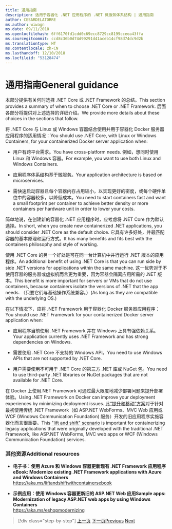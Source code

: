 ```yaml
---
title: 通用指南
description: 适用于容器化 .NET 应用程序的 .NET 微服务体系结构 | 通用指南
author: CESARDELATORRE
ms.author: wiwagn
ms.date: 09/11/2018
ms.openlocfilehash: 6ff6170fd1cdd0c69ecc8729cc8199cceea43ffa
ms.sourcegitcommit: ccd8c36b0d74d99291d41aceb14cf98d74dc9d2b
ms.translationtype: HT
ms.contentlocale: zh-CN
ms.lasthandoff: 12/10/2018
ms.locfileid: "53128474"
---
```

# <a name="general-guidance"></a><span data-ttu-id="ae1d2-103">通用指南</span><span class="sxs-lookup"><span data-stu-id="ae1d2-103">General guidance</span></span>

<span data-ttu-id="ae1d2-104">本部分提供有关何时选择 .NET Core 或 .NET Framework 的总结。</span><span class="sxs-lookup"><span data-stu-id="ae1d2-104">This section provides a summary of when to choose .NET Core or .NET Framework.</span></span> <span data-ttu-id="ae1d2-105">后面各部分将提供对上述选择的详细介绍。</span><span class="sxs-lookup"><span data-stu-id="ae1d2-105">We provide more details about these choices in the sections that follow.</span></span>

<span data-ttu-id="ae1d2-106">将 .NET Core 与 Linux 或 Windows 容器结合使用并用于容器化 Docker 服务器应用程序的适用情况：</span><span class="sxs-lookup"><span data-stu-id="ae1d2-106">You should use .NET Core, with Linux or Windows Containers, for your containerized Docker server application when:</span></span>

-   <span data-ttu-id="ae1d2-107">用户有跨平台需求。</span><span class="sxs-lookup"><span data-stu-id="ae1d2-107">You have cross-platform needs.</span></span> <span data-ttu-id="ae1d2-108">例如，想同时使用 Linux 和 Windows 容器。</span><span class="sxs-lookup"><span data-stu-id="ae1d2-108">For example, you want to use both Linux and Windows Containers.</span></span>

-   <span data-ttu-id="ae1d2-109">应用程序体系结构基于微服务。</span><span class="sxs-lookup"><span data-stu-id="ae1d2-109">Your application architecture is based on microservices.</span></span>

-   <span data-ttu-id="ae1d2-110">需快速启动容器且每个容器内存占用较小，以实现更好的密度，或每个硬件单位中的容器较多，以降低成本。</span><span class="sxs-lookup"><span data-stu-id="ae1d2-110">You need to start containers fast and want a small footprint per container to achieve better density or more containers per hardware unit in order to lower your costs.</span></span>

<span data-ttu-id="ae1d2-111">简单地说，在创建新的容器化 .NET 应用程序时，应考虑将 .NET Core 作为默认选择。</span><span class="sxs-lookup"><span data-stu-id="ae1d2-111">In short, when you create new containerized .NET applications, you should consider .NET Core as the default choice.</span></span> <span data-ttu-id="ae1d2-112">它具有许多好处，并最匹配容器的基本原理和运行方式。</span><span class="sxs-lookup"><span data-stu-id="ae1d2-112">It has many benefits and fits best with the containers philosophy and style of working.</span></span>

<span data-ttu-id="ae1d2-113">使用 .NET Core 的另一个好处是可在同一台计算机中并行运行 .NET 版本的应用程序。</span><span class="sxs-lookup"><span data-stu-id="ae1d2-113">An additional benefit of using .NET Core is that you can run side by side .NET versions for applications within the same machine.</span></span> <span data-ttu-id="ae1d2-114">这一优势对于不使用容器的服务器或虚拟机而言更为重要，因为容器会隔离应用所需的 .NET 版本。</span><span class="sxs-lookup"><span data-stu-id="ae1d2-114">This benefit is more important for servers or VMs that do not use containers, because containers isolate the versions of .NET that the app needs.</span></span> <span data-ttu-id="ae1d2-115">（只要它们与基础操作系统兼容。）</span><span class="sxs-lookup"><span data-stu-id="ae1d2-115">(As long as they are compatible with the underlying OS.)</span></span>

<span data-ttu-id="ae1d2-116">在以下情况下，应将 .NET Framework 用于容器化 Docker 服务器应用程序：</span><span class="sxs-lookup"><span data-stu-id="ae1d2-116">You should use .NET Framework for your containerized Docker server application when:</span></span>

-   <span data-ttu-id="ae1d2-117">应用程序当前使用 .NET Framework 并在 Windows 上具有强依赖关系。</span><span class="sxs-lookup"><span data-stu-id="ae1d2-117">Your application currently uses .NET Framework and has strong dependencies on Windows.</span></span>

-   <span data-ttu-id="ae1d2-118">需要使用 .NET Core 不支持的 Windows API。</span><span class="sxs-lookup"><span data-stu-id="ae1d2-118">You need to use Windows APIs that are not supported by .NET Core.</span></span>

-   <span data-ttu-id="ae1d2-119">用户需要使用不可用于 .NET Core 的第三方 .NET 库或 NuGet 包。</span><span class="sxs-lookup"><span data-stu-id="ae1d2-119">You need to use third-party .NET libraries or NuGet packages that are not available for .NET Core.</span></span>

<span data-ttu-id="ae1d2-120">在 Docker 上使用.NET Framework 可通过最大限度地减少部署问题来提升部署体验。</span><span class="sxs-lookup"><span data-stu-id="ae1d2-120">Using .NET Framework on Docker can improve your deployment experiences by minimizing deployment issues.</span></span> <span data-ttu-id="ae1d2-121">此[“提升和移动”方案](https://aka.ms/liftandshiftwithcontainersebook)对于针对最初使用传统 .NET Framework（如 ASP.NET WebForms、MVC Web 应用或 WCF (Windows Communication Foundation) 服务）开发的旧应用程序实施容器化而言很重要。</span><span class="sxs-lookup"><span data-stu-id="ae1d2-121">This ["lift and shift" scenario](https://aka.ms/liftandshiftwithcontainersebook) is important for containerizing legacy applications that were originally developed with the traditional .NET Framework, like ASP.NET WebForms, MVC web apps or WCF (Windows Communication Foundation) services.</span></span>

### <a name="additional-resources"></a><span data-ttu-id="ae1d2-122">其他资源</span><span class="sxs-lookup"><span data-stu-id="ae1d2-122">Additional resources</span></span>

-   <span data-ttu-id="ae1d2-123">**电子书：使用 Azure 和 Windows 容器更新现有 .NET Framework 应用程序**</span><span class="sxs-lookup"><span data-stu-id="ae1d2-123">**eBook: Modernize existing .NET Framework applications with Azure and Windows Containers**</span></span>  
    https://aka.ms/liftandshiftwithcontainersebook

-   <span data-ttu-id="ae1d2-124">**示例应用：使用 Windows 容器更新旧的 ASP.NET Web 应用**</span><span class="sxs-lookup"><span data-stu-id="ae1d2-124">**Sample apps: Modernization of legacy ASP.NET web apps by using Windows Containers**</span></span>  
    https://aka.ms/eshopmodernizing

>[!div class="step-by-step"]
><span data-ttu-id="ae1d2-125">[上一页](index.md)
>[下一页](net-core-container-scenarios.md)</span><span class="sxs-lookup"><span data-stu-id="ae1d2-125">[Previous](index.md)
[Next](net-core-container-scenarios.md)</span></span>